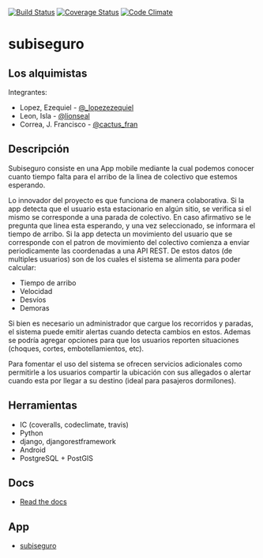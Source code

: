 [![Build Status](https://travis-ci.org/lopezezequiel/hackathon2017.svg?branch=master)](https://travis-ci.org/lopezezequiel/hackathon2017)
[![Coverage Status](https://coveralls.io/repos/github/lopezezequiel/hackathon2017/badge.svg?branch=master)](https://coveralls.io/github/lopezezequiel/hackathon2017?branch=master)
[![Code Climate](https://codeclimate.com/github/lopezezequiel/hackathon2017/badges/gpa.svg)](https://codeclimate.com/github/lopezezequiel/hackathon2017)


# subiseguro

## Los alquimistas 
Integrantes:
 * Lopez, Ezequiel - [@_lopezezequiel](https://twitter.com/_lopezezequiel)
 * Leon, Isla - [@lionseal](https://twitter.com/lionseal)
 * Correa, J. Francisco - [@cactus_fran](https://twitter.com/@cactus_fran)

## Descripción
Subiseguro consiste en una App mobile mediante la cual podemos conocer cuanto tiempo falta para el arribo de la linea de colectivo que estemos 
esperando.

Lo innovador del proyecto es que funciona de manera colaborativa. Si la app detecta que el usuario esta estacionario en algún sitio, se verifica si el mismo se corresponde a una parada de colectivo. En caso afirmativo se le pregunta que linea esta esperando, y una vez seleccionado, se informara el tiempo de arribo.
Si la app detecta un movimiento del usuario que se corresponde con el patron de movimiento del colectivo comienza a enviar periodicamente las coordenadas a una API REST.
De estos datos (de multiples usuarios) son de los cuales el sistema se alimenta para poder calcular:
 * Tiempo de arribo
 * Velocidad
 * Desvíos
 * Demoras

Si bien es necesario un administrador que cargue los recorridos y paradas, el sistema puede emitir alertas cuando detecta cambios en estos.
Ademas se podría agregar opciones para que los usuarios reporten situaciones (choques, cortes, embotellamientos, etc).

Para fomentar el uso del sistema se ofrecen servicios adicionales como permitirle a los usuarios compartir la ubicación con sus allegados o alertar cuando esta por llegar a su destino (ideal para pasajeros dormilones).

## Herramientas
 * IC (coveralls, codeclimate, travis)
 * Python
 * django, djangorestframework
 * Android
 * PostgreSQL + PostGIS

## Docs
 * [Read the docs](https://readthedocs.org/projects/hackathon2017/)

## App
 * [subiseguro](https://subiseguro.herokuapp.com/)
 
